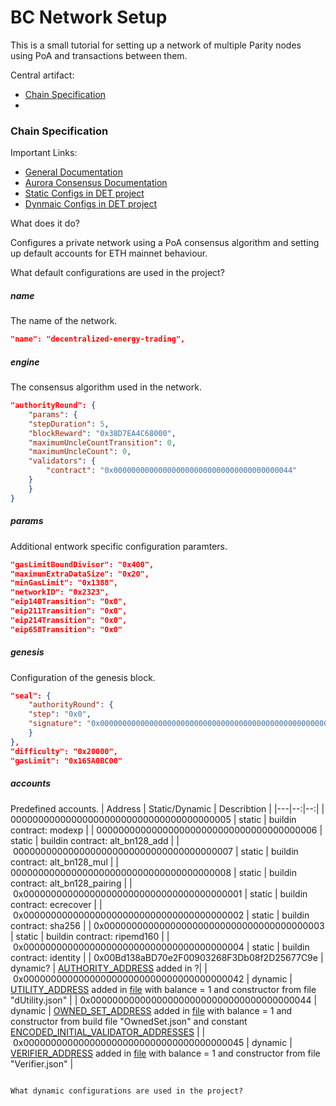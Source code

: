 # BC Network Setup

This is a small tutorial for setting up a network of multiple Parity nodes using PoA and transactions between them.

Central artifact:
- [Chain Specification](https://openethereum.github.io/wiki/Chain-specification.html)
- 


### Chain Specification

Important Links:
- [General Documentation](https://openethereum.github.io/wiki/Chain-specification.html)
- [Aurora Consensus Documentation](https://openethereum.github.io/wiki/Pluggable-Consensus.html)
- [Static Configs in DET project](https://github.com/JacobEberhardt/decentralized-energy-trading/blob/dynamic_dockerized_setup/parity-authority/parity/config/chain.json)
- [Dynmaic Configs in DET project](https://github.com/JacobEberhardt/decentralized-energy-trading/blob/dynamic_dockerized_setup/scripts/update-contract-bytecodes.js)


What does it do?

Configures a private network using a PoA consensus algorithm and setting up default accounts for ETH mainnet behaviour.

What default configurations are used in the project?

##### name
The name of the network.
```json
"name": "decentralized-energy-trading",
```

##### engine
The consensus algorithm used in the network.
```json
"authorityRound": {
    "params": {
    "stepDuration": 5,
    "blockReward": "0x38D7EA4C68000",
    "maximumUncleCountTransition": 0,
    "maximumUncleCount": 0,
    "validators": {
        "contract": "0x0000000000000000000000000000000000000044"
    }
    }
}
```

##### params
Additional entwork specific configuration paramters.
```json
"gasLimitBoundDivisor": "0x400",
"maximumExtraDataSize": "0x20",
"minGasLimit": "0x1388",
"networkID": "0x2323",
"eip140Transition": "0x0",
"eip211Transition": "0x0",
"eip214Transition": "0x0",
"eip658Transition": "0x0"
```

##### genesis
Configuration of the genesis block.
```json
"seal": {
    "authorityRound": {
    "step": "0x0",
    "signature": "0x0000000000000000000000000000000000000000000000000000000000000000000000000000000000000000000000000000000000000000000000000000000000"
    }
},
"difficulty": "0x20000",
"gasLimit": "0x165A0BC00"
```

##### accounts
Predefined accounts.
| Address | Static/Dynamic | Describtion |
|---|--:|--:|
| 0000000000000000000000000000000000000005 | static | buildin contract: modexp |
| 0000000000000000000000000000000000000006 | static | buildin contract: alt_bn128_add |
| 0000000000000000000000000000000000000007 | static | buildin contract: alt_bn128_mul |
| 0000000000000000000000000000000000000008 | static | buildin contract: alt_bn128_pairing |
| 0x0000000000000000000000000000000000000001 | static | buildin contract: ecrecover |
| 0x0000000000000000000000000000000000000002 | static | buildin contract: sha256 |
| 0x0000000000000000000000000000000000000003 | static | buildin contract: ripemd160 |
| 0x0000000000000000000000000000000000000004 | static | buildin contract: identity |
| 0x00Bd138aBD70e2F00903268F3Db08f2D25677C9e | dynamic? | [AUTHORITY_ADDRESS](https://github.com/JacobEberhardt/decentralized-energy-trading/blob/master/helpers/constants.js) added in ?|
| 0x0000000000000000000000000000000000000042 | dynamic | [UTILITY_ADDRESS](https://github.com/JacobEberhardt/decentralized-energy-trading/blob/master/helpers/constants.js) added in [file](https://github.com/JacobEberhardt/decentralized-energy-trading/blob/dynamic_dockerized_setup/scripts/update-contract-bytecodes.js) with balance = 1 and constructor from file "dUtility.json" | 
| 0x0000000000000000000000000000000000000044 | dynamic | [OWNED_SET_ADDRESS](https://github.com/JacobEberhardt/decentralized-energy-trading/blob/master/helpers/constants.js) added in [file](https://github.com/JacobEberhardt/decentralized-energy-trading/blob/dynamic_dockerized_setup/scripts/update-contract-bytecodes.js) with balance = 1 and constructor from build file "OwnedSet.json" and constant [ENCODED_INITIAL_VALIDATOR_ADDRESSES](https://github.com/JacobEberhardt/decentralized-energy-trading/blob/dynamic_dockerized_setup/scripts/update-contract-bytecodes.js) |
| 0x0000000000000000000000000000000000000045 | dynamic | [VERIFIER_ADDRESS](https://github.com/JacobEberhardt/decentralized-energy-trading/blob/master/helpers/constants.js) added in [file](https://github.com/JacobEberhardt/decentralized-energy-trading/blob/dynamic_dockerized_setup/scripts/update-contract-bytecodes.js) with balance = 1 and constructor from file "Verifier.json" |
```

What dynamic configurations are used in the project?